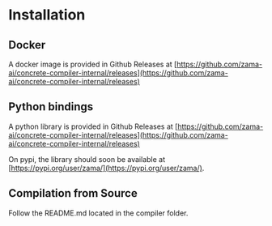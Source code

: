 # Installation

## Docker

A docker image is provided in Github Releases at [https://github.com/zama-ai/concrete-compiler-internal/releases](https://github.com/zama-ai/concrete-compiler-internal/releases)

## Python bindings

A python library is provided in Github Releases at [https://github.com/zama-ai/concrete-compiler-internal/releases](https://github.com/zama-ai/concrete-compiler-internal/releases)

On pypi, the library should soon be available at [https://pypi.org/user/zama/](https://pypi.org/user/zama/).

## Compilation from Source

Follow the README.md located in the compiler folder.
